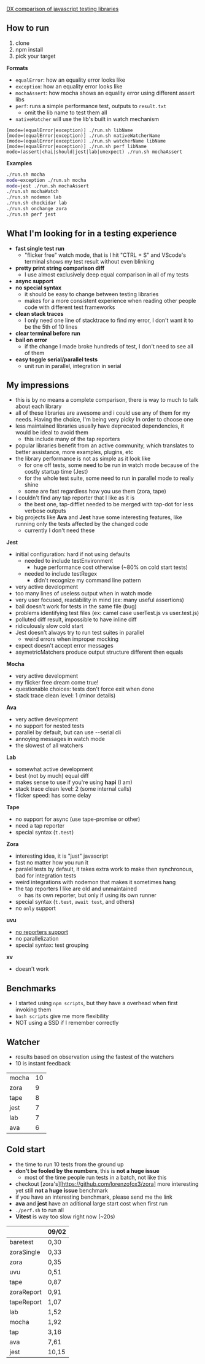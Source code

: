 [DX comparison of javascript testing libraries](https://dev.to/icetbr/developer-ux-comparison-of-javascript-testing-libraries-2b9n)

## How to run
1) clone
2) npm install
3) pick your target

**Formats**
- `equalError`: how an equality error looks like
- `exception`: how an equality error looks like
- `mochaAssert`: how mocha shows an equality error using different assert libs
- `perf`: runs a simple performance test, outputs to `result.txt`
  - omit the lib name to test them all
- `nativeWatcher` will use the lib's built in watch mechanism

```
[mode=(equalError|exception)] ./run.sh libName
[mode=(equalError|exception)] ./run.sh nativeWatcherName
[mode=(equalError|exception)] ./run.sh watcherName libName
[mode=(equalError|exception)] ./run.sh perf libName
mode=(assert|chai|should|jest|lab|unexpect) ./run.sh mochaAssert
```

**Examples**
```sh
./run.sh mocha
mode=exception ./run.sh mocha
mode=jest ./run.sh mochaAssert
./run.sh mochaWatch
./run.sh nodemon lab
./run.sh chockidar lab
./run.sh onchange zora
./run.sh perf jest
```

## What I'm looking for in a testing experience
- **fast single test run**
  - "flicker free" watch mode, that is I hit "CTRL + S" and VScode's terminal shows my test result without even blinking
- **pretty print string comparison diff**
  - I use almost exclusively deep equal comparison in all of my tests
- **async support**
- **no special syntax**
  - it should be easy to change between testing libraries
  - makes for a more consistent experience when reading other people code with different test frameworks
- **clean stack traces**
  - I only need one line of stacktrace to find my error, I don't want it to be the 5th of 10 lines
- **clear terminal before run**
- **bail on error**
  - if the change I made broke hundreds of test, I don't need to see all of them
- **easy toggle serial/parallel tests**
  - unit run in parallel, integration in serial


## My impressions
- this is by no means a complete comparison, there is way to much to talk about each library
- all of these libraries are awesome and i could use any of them for my needs. Having the choice, I'm being very picky In order to choose one
- less maintained libraries usually have deprecated dependencies, it would be ideal to avoid them
  - this include many of the tap reporters
- popular libraries benefit from an active community, which translates to better assistance, more examples, plugins, etc
- the library performance is not as simple as it look like
  - for one off tests, some need to be run in watch mode because of the costly startup time (Jest)
  - for the whole test suite, some need to run in parallel mode to really shine
  - some are fast regardless how you use them (zora, tape)
- I couldn't find any tap reporter that I like as it is
  - the best one, tap-difflet needed to be merged with tap-dot for less verbose outputs
- big projects like **Ava** and **Jest** have some interesting features, like running only the tests affected by the changed code
  - currently I don't need these

**Jest**
- initial configuration: hard if not using defaults
  - needed to include testEnvironment
    - huge performance cost otherwise (~80% on cold start tests)
  - needed to include testRegex
    - didn't recognize my command line pattern
- very active development
- too many lines of useless output when in watch mode
- very user focused, readability in mind (ex: many useful assertions)
- bail doesn't work for tests in the same file (bug)
- problems identifying test files (ex: camel case userTest.js vs user.test.js)
- polluted diff result, impossible to have inline diff
- ridiculously slow cold start
- Jest doesn't always try to run test suites in parallel
  - weird errors when improper mocking
- expect doesn't accept error messages
- asymetricMatchers produce output structure different then equals

**Mocha**
- very active development
- my flicker free dream come true!
- questionable choices: tests don't force exit when done
- stack trace clean level: 1 (minor details)

**Ava**
- very active development
- no support for nested tests
- parallel by default, but can use --serial cli
- annoying messages in watch mode
- the slowest of all watchers

**Lab**
- somewhat active development
- best (not by much) equal diff
- makes sense to use if you're using **hapi** (I am)
- stack trace clean level: 2 (some internal calls)
- flicker speed: has some delay

**Tape**
- no support for async (use tape-promise or other)
- need a tap reporter
- special syntax (`t.test`)

**Zora**
- interesting idea, it is "just" javascript
- fast no matter how you run it
- paralel tests by default, it takes extra work to make then synchronous, bad for integration tests
- weird integrations with nodemon that makes it sometimes hang
- the tap reporters I like are old and unmaintained
  - has its own reporter, but only if using its own runner
- special syntax (`t.test`, `await test`, and others)
- no `only` support

**uvu**
- [no reporters support](https://github.com/lukeed/uvu/pull/107)
- no parallelization
- special syntax: test grouping

**xv**
- doesn't work

## Benchmarks
- I started using `npm scripts`, but they have a overhead when first invoking them
- `bash scripts` give me more flexibility
- NOT using a SSD if I remember correctly


## Watcher
- results based on observation using the fastest of the watchers
- 10 is instant feedback

|          |    |
|----------|----|
| mocha    | 10 |
| zora     |  9 |
| tape     |  8 |
| jest     |  7 |
| lab      |  7 |
| ava      |  6 |


## Cold start
- the time to run 10 tests from the ground up
- **don't be fooled by the numbers**, this is **not a huge issue**
  - most of the time people run tests in a batch, not like this
- checkout [zora's][https://github.com/lorenzofox3/zora] more interesting yet still **not a huge issue** benchmark
- if you have an interesting benchmark, please send me the link
- **ava** and **jest** have an aditional large start cost when first run
- `./perf.sh` to run all
- **Vitest** is way too slow right now (~20s)

|            | 09/02 |
|------------|-------|
| baretest   |  0,30 |
| zoraSingle |  0,33 |
| zora       |  0,35 |
| uvu        |  0,51 |
| tape       |  0,87 |
| zoraReport |  0,91 |
| tapeReport |  1,07 |
| lab        |  1,52 |
| mocha      |  1,92 |
| tap        |  3,16 |
| ava        |  7,61 |
| jest       | 10,15 |

<!-- https://github.com/japa/core -->